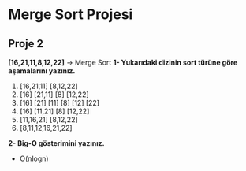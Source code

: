 # Merge Sort Projesi
## Proje 2
**[16,21,11,8,12,22]** -> Merge Sort
**1- Yukarıdaki dizinin sort türüne göre aşamalarını yazınız.**
1. [16,21,11]  [8,12,22]
2. [16]  [21,11]  [8]  [12,22]
3. [16]  [21]  [11]  [8]  [12]  [22]
4. [16]  [11,21]  [8]  [12,22]
5. [11,16,21]  [8,12,22]
6. [8,11,12,16,21,22]

**2- Big-O gösterimini yazınız.**
* O(nlogn)
